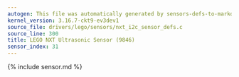 ```yaml
---
autogen: This file was automatically generated by sensors-defs-to-markdown.py
kernel_version: 3.16.7-ckt9-ev3dev1
source_file: drivers/lego/sensors/nxt_i2c_sensor_defs.c
source_line: 300
title: LEGO NXT Ultrasonic Sensor (9846)
sensor_index: 31
---
```


{% include sensor.md %}
